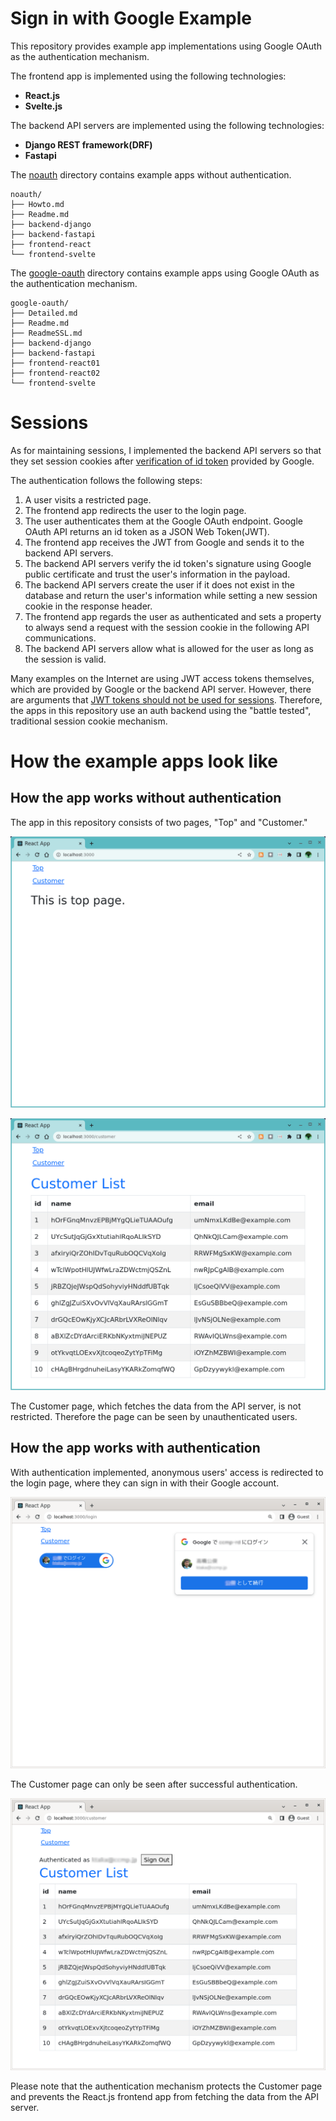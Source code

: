 # Sign in with Google Example

This repository provides example app implementations using Google OAuth as the authentication mechanism.

The frontend app is implemented using the following technologies:
* **React.js**
* **Svelte.js**

The backend API servers are implemented using the following technologies:
* **Django REST framework(DRF)**
* **Fastapi**

The [noauth](noauth) directory contains example apps without authentication.

```
noauth/
├── Howto.md
├── Readme.md
├── backend-django
├── backend-fastapi
├── frontend-react
└── frontend-svelte
```

The [google-oauth](google-oauth) directory contains example apps using Google OAuth as the authentication mechanism.

```
google-oauth/
├── Detailed.md
├── Readme.md
├── ReadmeSSL.md
├── backend-django
├── backend-fastapi
├── frontend-react01
├── frontend-react02
└── frontend-svelte
```

# Sessions

As for maintaining sessions, I implemented the backend API servers so that they set session cookies after [verification of id token](https://developers.google.com/identity/gsi/web/guides/verify-google-id-token) provided by Google.

The authentication follows the following steps:

1. A user visits a restricted page.
1. The frontend app redirects the user to the login page.
1. The user authenticates them at the Google OAuth endpoint. Google OAuth API returns an id token as a JSON Web Token(JWT).
1. The frontend app receives the JWT from Google and sends it to the backend API servers.
1. The backend API servers verify the id token's signature using Google public certificate and trust the user's information in the payload.
1. The backend API servers create the user if it does not exist in the database and return the user's information while setting a new session cookie in the response header.
1. The frontend app regards the user as authenticated and sets a property to always send a request with the session cookie in the following API communications.
1. The backend API servers allow what is allowed for the user as long as the session is valid.

Many examples on the Internet are using JWT access tokens themselves, which are provided by Google or the backend API server.
However, there are arguments that [JWT tokens should not be used for sessions](http://cryto.net/~joepie91/blog/2016/06/13/stop-using-jwt-for-sessions/).
Therefore, the apps in this repository use an auth backend using the "battle tested", traditional session cookie mechanism.

# How the example apps look like

## How the app works without authentication

The app in this repository consists of two pages, "Top" and "Customer."

![Top no-auth](./images/NoauthTop.png "Top page - no auth")

![Customer no-auth](./images/NoauthCustomer.png "Customer page - no auth")

The Customer page, which fetches the data from the API server, is not restricted. Therefore the page can be seen by unauthenticated users.

##  How the app works with authentication

With authentication implemented, anonymous users' access is redirected to the login page, where they can sign in with their Google account.

![Login page](./images/AuthLogin3-2.png "Login page")

The Customer page can only be seen after successful authentication.

![Customer page for authenticated users](./images/AuthCustomer.png "Customer page for authenticated users")

Please note that the authentication mechanism protects the Customer page and prevents the React.js frontend app from fetching the data from the API server.

